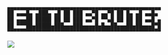 ```
▄▄▄▄▄▄▄▄▄▄▄▄▄▄▄▄▄▄▄▄▄▄▄▄▄▄▄▄▄▄▄▄▄▄▄▄▄▄▄▄▄▄▄▄▄▄▄▄▄
██ ▄▄▄█▄ ▄███▄ ▄█ ██ ███ ▄▄▀█ ▄▄▀█ ██ █▄ ▄█ ▄▄█▄
██ ▄▄▄██ █████ ██ ██ ███ ▄▄▀█ ▀▀▄█ ██ ██ ██ ▄▄█ ▄
██ ▀▀▀██▄█████▄███▄▄▄███▄▄▄▄█▄█▄▄██▄▄▄██▄██▄▄▄█▀█
▀▀▀▀▀▀▀▀▀▀▀▀▀▀▀▀▀▀▀▀▀▀▀▀▀▀▀▀▀▀▀▀▀▀▀▀▀▀▀▀▀▀▀▀▀▀▀▀▀
```
![](https://i.imgur.com/7jQPNWg.gif)
